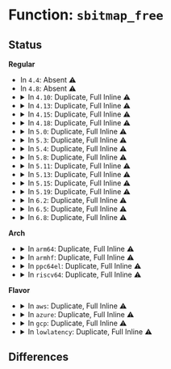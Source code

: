 # Function: <code>sbitmap_free</code>

## Status
<b>Regular</b>
<ul>
<li>
In <code>4.4</code>: Absent ⚠️
</li>
<li>
In <code>4.8</code>: Absent ⚠️
</li>
<li>
<details>
<summary>In <code>4.10</code>: Duplicate, Full Inline ⚠️</summary>

**Collision:** Static Duplication

**Inline:** Full

**Transformation:** False

**Instances:**

```
In block/blk-mq.c (ffffffff81422a2d)
Location: include/linux/sbitmap.h:150
Inline: True
Inline callers:
  - block/blk-mq.c:blk_mq_realloc_hw_ctxs
```
```
In block/blk-mq-tag.c (ffffffff8142627f)
Location: include/linux/sbitmap.h:150
Inline: True
Inline callers:
  - block/blk-mq-tag.c:blk_mq_free_tags
  - block/blk-mq-tag.c:blk_mq_free_tags
  - block/blk-mq-tag.c:blk_mq_init_tags
```
```
In lib/sbitmap.c (ffffffff814826d9)
Location: include/linux/sbitmap.h:150
Inline: True
```
</details>
</li>
<li>
<details>
<summary>In <code>4.13</code>: Duplicate, Full Inline ⚠️</summary>

**Collision:** Static Duplication

**Inline:** Full

**Transformation:** False

**Instances:**

```
In block/blk-mq.c (ffffffff81432554)
Location: include/linux/sbitmap.h:150
Inline: True
Inline callers:
  - block/blk-mq.c:blk_mq_realloc_hw_ctxs
  - block/blk-mq.c:blk_mq_exit_hctx
```
```
In block/blk-mq-tag.c (ffffffff81433fcf)
Location: include/linux/sbitmap.h:150
Inline: True
Inline callers:
  - block/blk-mq-tag.c:blk_mq_free_tags
  - block/blk-mq-tag.c:blk_mq_free_tags
  - block/blk-mq-tag.c:blk_mq_init_tags
```
```
In lib/sbitmap.c (ffffffff8148be3f)
Location: include/linux/sbitmap.h:150
Inline: True
```
</details>
</li>
<li>
<details>
<summary>In <code>4.15</code>: Duplicate, Full Inline ⚠️</summary>

**Collision:** Static Duplication

**Inline:** Full

**Transformation:** False

**Instances:**

```
In block/blk-mq.c (ffffffff8145e0d7)
Location: include/linux/sbitmap.h:150
Inline: True
Inline callers:
  - block/blk-mq.c:blk_mq_realloc_hw_ctxs
  - block/blk-mq.c:blk_mq_exit_hctx
```
```
In block/blk-mq-tag.c (ffffffff8145fcff)
Location: include/linux/sbitmap.h:150
Inline: True
Inline callers:
  - block/blk-mq-tag.c:blk_mq_free_tags
  - block/blk-mq-tag.c:blk_mq_free_tags
  - block/blk-mq-tag.c:blk_mq_init_tags
```
```
In lib/sbitmap.c (ffffffff814c7f2b)
Location: include/linux/sbitmap.h:150
Inline: True
```
</details>
</li>
<li>
<details>
<summary>In <code>4.18</code>: Duplicate, Full Inline ⚠️</summary>

**Collision:** Static Duplication

**Inline:** Full

**Transformation:** False

**Instances:**

```
In block/blk-mq.c (ffffffff814919f3)
Location: include/linux/sbitmap.h:156
Inline: True
Inline callers:
  - block/blk-mq.c:blk_mq_realloc_hw_ctxs
  - block/blk-mq.c:blk_mq_exit_hctx
```
```
In block/blk-mq-tag.c (ffffffff814935df)
Location: include/linux/sbitmap.h:156
Inline: True
Inline callers:
  - block/blk-mq-tag.c:blk_mq_free_tags
  - block/blk-mq-tag.c:blk_mq_free_tags
  - block/blk-mq-tag.c:blk_mq_init_tags
```
```
In lib/sbitmap.c (ffffffff814f8cd1)
Location: include/linux/sbitmap.h:156
Inline: True
```
</details>
</li>
<li>
<details>
<summary>In <code>5.0</code>: Duplicate, Full Inline ⚠️</summary>

**Collision:** Static Duplication

**Inline:** Full

**Transformation:** False

**Instances:**

```
In block/blk-mq.c (ffffffff814ab445)
Location: include/linux/sbitmap.h:173
Inline: True
Inline callers:
  - block/blk-mq.c:blk_mq_realloc_hw_ctxs
```
```
In block/blk-mq-tag.c (ffffffff814ad60f)
Location: include/linux/sbitmap.h:173
Inline: True
Inline callers:
  - block/blk-mq-tag.c:blk_mq_free_tags
  - block/blk-mq-tag.c:blk_mq_free_tags
  - block/blk-mq-tag.c:blk_mq_init_tags
```
```
In lib/sbitmap.c (ffffffff8150d12f)
Location: include/linux/sbitmap.h:173
Inline: True
```
</details>
</li>
<li>
<details>
<summary>In <code>5.3</code>: Duplicate, Full Inline ⚠️</summary>

**Collision:** Static Duplication

**Inline:** Full

**Transformation:** False

**Instances:**

```
In block/blk-mq.c (ffffffff814d967d)
Location: include/linux/sbitmap.h:162
Inline: True
Inline callers:
  - block/blk-mq.c:blk_mq_realloc_hw_ctxs
```
```
In block/blk-mq-tag.c (ffffffff814db891)
Location: include/linux/sbitmap.h:162
Inline: True
Inline callers:
  - block/blk-mq-tag.c:blk_mq_free_tags
  - block/blk-mq-tag.c:blk_mq_free_tags
  - block/blk-mq-tag.c:blk_mq_init_tags
```
```
In block/blk-mq-sysfs.c (ffffffff814dc377)
Location: include/linux/sbitmap.h:162
Inline: True
Inline callers:
  - block/blk-mq-sysfs.c:blk_mq_hw_sysfs_release
```
```
In lib/sbitmap.c (ffffffff8153b825)
Location: include/linux/sbitmap.h:162
Inline: True
```
</details>
</li>
<li>
<details>
<summary>In <code>5.4</code>: Duplicate, Full Inline ⚠️</summary>

**Collision:** Static Duplication

**Inline:** Full

**Transformation:** False

**Instances:**

```
In block/blk-mq.c (ffffffff814f2a3d)
Location: include/linux/sbitmap.h:162
Inline: True
Inline callers:
  - block/blk-mq.c:blk_mq_realloc_hw_ctxs
```
```
In block/blk-mq-tag.c (ffffffff814f4cc1)
Location: include/linux/sbitmap.h:162
Inline: True
Inline callers:
  - block/blk-mq-tag.c:blk_mq_free_tags
  - block/blk-mq-tag.c:blk_mq_free_tags
  - block/blk-mq-tag.c:blk_mq_init_tags
```
```
In block/blk-mq-sysfs.c (ffffffff814f57e7)
Location: include/linux/sbitmap.h:162
Inline: True
Inline callers:
  - block/blk-mq-sysfs.c:blk_mq_hw_sysfs_release
```
```
In lib/sbitmap.c (ffffffff8155c635)
Location: include/linux/sbitmap.h:162
Inline: True
```
</details>
</li>
<li>
<details>
<summary>In <code>5.8</code>: Duplicate, Full Inline ⚠️</summary>

**Collision:** Static Duplication

**Inline:** Full

**Transformation:** False

**Instances:**

```
In block/blk-mq.c (ffffffff81551825)
Location: include/linux/sbitmap.h:162
Inline: True
Inline callers:
  - block/blk-mq.c:blk_mq_alloc_hctx
```
```
In block/blk-mq-tag.c (ffffffff81555691)
Location: include/linux/sbitmap.h:162
Inline: True
Inline callers:
  - block/blk-mq-tag.c:blk_mq_free_tags
  - block/blk-mq-tag.c:blk_mq_free_tags
  - block/blk-mq-tag.c:blk_mq_init_tags
```
```
In block/blk-mq-sysfs.c (ffffffff815561b7)
Location: include/linux/sbitmap.h:162
Inline: True
Inline callers:
  - block/blk-mq-sysfs.c:blk_mq_hw_sysfs_release
```
```
In lib/sbitmap.c (ffffffff815e5ef2)
Location: include/linux/sbitmap.h:162
Inline: True
```
</details>
</li>
<li>
<details>
<summary>In <code>5.11</code>: Duplicate, Full Inline ⚠️</summary>

**Collision:** Static Duplication

**Inline:** Full

**Transformation:** False

**Instances:**

```
In block/blk-mq.c (ffffffff8156d971)
Location: include/linux/sbitmap.h:157
Inline: True
Inline callers:
  - block/blk-mq.c:blk_mq_alloc_hctx
```
```
In block/blk-mq-tag.c (ffffffff81571ee7)
Location: include/linux/sbitmap.h:157
Inline: True
Inline callers:
  - block/blk-mq-tag.c:blk_mq_free_tags
  - block/blk-mq-tag.c:blk_mq_free_tags
  - block/blk-mq-tag.c:blk_mq_init_tags
  - block/blk-mq-tag.c:blk_mq_exit_shared_sbitmap
  - block/blk-mq-tag.c:blk_mq_exit_shared_sbitmap
  - block/blk-mq-tag.c:blk_mq_init_shared_sbitmap
```
```
In block/blk-mq-sysfs.c (ffffffff815729fb)
Location: include/linux/sbitmap.h:157
Inline: True
Inline callers:
  - block/blk-mq-sysfs.c:blk_mq_hw_sysfs_release
```
```
In lib/sbitmap.c (ffffffff8160a2a2)
Location: include/linux/sbitmap.h:157
Inline: True
```
</details>
</li>
<li>
<details>
<summary>In <code>5.13</code>: Duplicate, Full Inline ⚠️</summary>

**Collision:** Static Duplication

**Inline:** Full

**Transformation:** False

**Instances:**

```
In block/blk-mq.c (ffffffff8157495f)
Location: include/linux/sbitmap.h:162
Inline: True
Inline callers:
  - block/blk-mq.c:blk_mq_alloc_hctx
```
```
In block/blk-mq-tag.c (ffffffff81579efe)
Location: include/linux/sbitmap.h:162
Inline: True
Inline callers:
  - block/blk-mq-tag.c:blk_mq_free_tags
  - block/blk-mq-tag.c:blk_mq_free_tags
  - block/blk-mq-tag.c:blk_mq_init_tags
  - block/blk-mq-tag.c:blk_mq_exit_shared_sbitmap
  - block/blk-mq-tag.c:blk_mq_exit_shared_sbitmap
  - block/blk-mq-tag.c:blk_mq_init_shared_sbitmap
```
```
In block/blk-mq-sysfs.c (ffffffff8157aa1b)
Location: include/linux/sbitmap.h:162
Inline: True
Inline callers:
  - block/blk-mq-sysfs.c:blk_mq_hw_sysfs_release
```
```
In lib/sbitmap.c (ffffffff815ed545)
Location: include/linux/sbitmap.h:162
Inline: True
Inline callers:
  - lib/sbitmap.c:sbitmap_queue_init_node
```
```
In drivers/scsi/scsi_sysfs.c (ffffffff8182fc3e)
Location: include/linux/sbitmap.h:162
Inline: True
Inline callers:
  - drivers/scsi/scsi_sysfs.c:scsi_device_dev_release_usercontext
```
</details>
</li>
<li>
<details>
<summary>In <code>5.15</code>: Duplicate, Full Inline ⚠️</summary>

**Collision:** Static Duplication

**Inline:** Full

**Transformation:** False

**Instances:**

```
In block/blk-mq.c (ffffffff815d8e7f)
Location: include/linux/sbitmap.h:162
Inline: True
Inline callers:
  - block/blk-mq.c:blk_mq_alloc_hctx
```
```
In block/blk-mq-tag.c (ffffffff815df21e)
Location: include/linux/sbitmap.h:162
Inline: True
Inline callers:
  - block/blk-mq-tag.c:blk_mq_free_tags
  - block/blk-mq-tag.c:blk_mq_free_tags
  - block/blk-mq-tag.c:blk_mq_exit_shared_sbitmap
  - block/blk-mq-tag.c:blk_mq_exit_shared_sbitmap
  - block/blk-mq-tag.c:blk_mq_init_bitmaps
```
```
In block/blk-mq-sysfs.c (ffffffff815dfcfb)
Location: include/linux/sbitmap.h:162
Inline: True
Inline callers:
  - block/blk-mq-sysfs.c:blk_mq_hw_sysfs_release
```
```
In block/blk-mq-sched.c (ffffffff815e118d)
Location: include/linux/sbitmap.h:162
Inline: True
Inline callers:
  - block/blk-mq-sched.c:blk_mq_exit_sched
  - block/blk-mq-sched.c:blk_mq_exit_sched
  - block/blk-mq-sched.c:blk_mq_init_sched
  - block/blk-mq-sched.c:blk_mq_init_sched
```
```
In lib/sbitmap.c (ffffffff8165a38d)
Location: include/linux/sbitmap.h:162
Inline: True
Inline callers:
  - lib/sbitmap.c:sbitmap_queue_init_node
```
```
In drivers/scsi/scsi_sysfs.c (ffffffff818bbb61)
Location: include/linux/sbitmap.h:162
Inline: True
Inline callers:
  - drivers/scsi/scsi_sysfs.c:scsi_device_dev_release_usercontext
```
</details>
</li>
<li>
<details>
<summary>In <code>5.19</code>: Duplicate, Full Inline ⚠️</summary>

**Collision:** Static Duplication

**Inline:** Full

**Transformation:** False

**Instances:**

```
In block/blk-mq.c (ffffffff816868e0)
Location: include/linux/sbitmap.h:174
Inline: True
Inline callers:
  - block/blk-mq.c:blk_mq_alloc_hctx
```
```
In block/blk-mq-tag.c (ffffffff8168d876)
Location: include/linux/sbitmap.h:174
Inline: True
Inline callers:
  - block/blk-mq-tag.c:blk_mq_free_tags
  - block/blk-mq-tag.c:blk_mq_free_tags
  - block/blk-mq-tag.c:blk_mq_init_bitmaps
```
```
In block/blk-mq-sysfs.c (ffffffff8168e549)
Location: include/linux/sbitmap.h:174
Inline: True
Inline callers:
  - block/blk-mq-sysfs.c:blk_mq_hw_sysfs_release
```
```
In lib/sbitmap.c (ffffffff81772b93)
Location: include/linux/sbitmap.h:174
Inline: True
Inline callers:
  - lib/sbitmap.c:sbitmap_queue_init_node
```
```
In drivers/scsi/scsi_scan.c (ffffffff81a03e88)
Location: include/linux/sbitmap.h:174
Inline: True
Inline callers:
  - drivers/scsi/scsi_scan.c:scsi_realloc_sdev_budget_map
```
```
In drivers/scsi/scsi_sysfs.c (ffffffff81a07871)
Location: include/linux/sbitmap.h:174
Inline: True
Inline callers:
  - drivers/scsi/scsi_sysfs.c:scsi_device_dev_release_usercontext
```
</details>
</li>
<li>
<details>
<summary>In <code>6.2</code>: Duplicate, Full Inline ⚠️</summary>

**Collision:** Static Duplication

**Inline:** Full

**Transformation:** False

**Instances:**

```
In block/blk-mq.c (ffffffff817451a0)
Location: include/linux/sbitmap.h:180
Inline: True
Inline callers:
  - block/blk-mq.c:blk_mq_alloc_hctx
```
```
In block/blk-mq-tag.c (ffffffff8174c0a6)
Location: include/linux/sbitmap.h:180
Inline: True
Inline callers:
  - block/blk-mq-tag.c:blk_mq_free_tags
  - block/blk-mq-tag.c:blk_mq_free_tags
  - block/blk-mq-tag.c:blk_mq_init_bitmaps
```
```
In block/blk-mq-sysfs.c (ffffffff8174cf19)
Location: include/linux/sbitmap.h:180
Inline: True
Inline callers:
  - block/blk-mq-sysfs.c:blk_mq_hw_sysfs_release
```
```
In lib/sbitmap.c (ffffffff818a3d3e)
Location: include/linux/sbitmap.h:180
Inline: True
Inline callers:
  - lib/sbitmap.c:sbitmap_queue_init_node
```
```
In drivers/scsi/scsi_scan.c (ffffffff81b82a68)
Location: include/linux/sbitmap.h:180
Inline: True
Inline callers:
  - drivers/scsi/scsi_scan.c:scsi_realloc_sdev_budget_map
```
```
In drivers/scsi/scsi_sysfs.c (ffffffff81b8699a)
Location: include/linux/sbitmap.h:180
Inline: True
Inline callers:
  - drivers/scsi/scsi_sysfs.c:scsi_device_dev_release
```
</details>
</li>
<li>
<details>
<summary>In <code>6.5</code>: Duplicate, Full Inline ⚠️</summary>

**Collision:** Static Duplication

**Inline:** Full

**Transformation:** False

**Instances:**

```
In block/blk-mq.c (ffffffff81781110)
Location: include/linux/sbitmap.h:180
Inline: True
Inline callers:
  - block/blk-mq.c:blk_mq_alloc_hctx
```
```
In block/blk-mq-tag.c (ffffffff817887c6)
Location: include/linux/sbitmap.h:180
Inline: True
Inline callers:
  - block/blk-mq-tag.c:blk_mq_free_tags
  - block/blk-mq-tag.c:blk_mq_free_tags
  - block/blk-mq-tag.c:blk_mq_init_bitmaps
```
```
In block/blk-mq-sysfs.c (ffffffff81789539)
Location: include/linux/sbitmap.h:180
Inline: True
Inline callers:
  - block/blk-mq-sysfs.c:blk_mq_hw_sysfs_release
```
```
In lib/sbitmap.c (ffffffff818e621e)
Location: include/linux/sbitmap.h:180
Inline: True
Inline callers:
  - lib/sbitmap.c:sbitmap_queue_init_node
```
```
In drivers/scsi/scsi_scan.c (ffffffff81bd6761)
Location: include/linux/sbitmap.h:180
Inline: True
Inline callers:
  - drivers/scsi/scsi_scan.c:scsi_realloc_sdev_budget_map
```
```
In drivers/scsi/scsi_sysfs.c (ffffffff81bda76a)
Location: include/linux/sbitmap.h:180
Inline: True
Inline callers:
  - drivers/scsi/scsi_sysfs.c:scsi_device_dev_release
```
</details>
</li>
<li>
<details>
<summary>In <code>6.8</code>: Duplicate, Full Inline ⚠️</summary>

**Collision:** Static Duplication

**Inline:** Full

**Transformation:** False

**Instances:**

```
In block/blk-mq.c (ffffffff817c3972)
Location: include/linux/sbitmap.h:180
Inline: True
Inline callers:
  - block/blk-mq.c:blk_mq_alloc_hctx
```
```
In block/blk-mq-tag.c (ffffffff817caec6)
Location: include/linux/sbitmap.h:180
Inline: True
Inline callers:
  - block/blk-mq-tag.c:blk_mq_free_tags
  - block/blk-mq-tag.c:blk_mq_free_tags
  - block/blk-mq-tag.c:blk_mq_init_bitmaps
```
```
In block/blk-mq-sysfs.c (ffffffff817cbcd9)
Location: include/linux/sbitmap.h:180
Inline: True
Inline callers:
  - block/blk-mq-sysfs.c:blk_mq_hw_sysfs_release
```
```
In lib/sbitmap.c (ffffffff8192d23e)
Location: include/linux/sbitmap.h:180
Inline: True
Inline callers:
  - lib/sbitmap.c:sbitmap_queue_init_node
```
```
In drivers/scsi/scsi_scan.c (ffffffff81c2b3b1)
Location: include/linux/sbitmap.h:180
Inline: True
Inline callers:
  - drivers/scsi/scsi_scan.c:scsi_realloc_sdev_budget_map
```
```
In drivers/scsi/scsi_sysfs.c (ffffffff81c2f49a)
Location: include/linux/sbitmap.h:180
Inline: True
Inline callers:
  - drivers/scsi/scsi_sysfs.c:scsi_device_dev_release
```
</details>
</li>
</ul>
<b>Arch</b>
<ul>
<li>
<details>
<summary>In <code>arm64</code>: Duplicate, Full Inline ⚠️</summary>

**Collision:** Static Duplication

**Inline:** Full

**Transformation:** False

**Instances:**

```
In block/blk-mq.c (ffff8000105f2274)
Location: include/linux/sbitmap.h:162
Inline: True
Inline callers:
  - block/blk-mq.c:blk_mq_realloc_hw_ctxs
```
```
In block/blk-mq-tag.c (ffff8000105f4b34)
Location: include/linux/sbitmap.h:162
Inline: True
Inline callers:
  - block/blk-mq-tag.c:blk_mq_free_tags
  - block/blk-mq-tag.c:blk_mq_free_tags
  - block/blk-mq-tag.c:blk_mq_init_tags
```
```
In block/blk-mq-sysfs.c (ffff8000105f5a64)
Location: include/linux/sbitmap.h:162
Inline: True
Inline callers:
  - block/blk-mq-sysfs.c:blk_mq_hw_sysfs_release
```
```
In lib/sbitmap.c (ffff8000106695d4)
Location: include/linux/sbitmap.h:162
Inline: True
```
</details>
</li>
<li>
<details>
<summary>In <code>armhf</code>: Duplicate, Full Inline ⚠️</summary>

**Collision:** Static Duplication

**Inline:** Full

**Transformation:** False

**Instances:**

```
In block/blk-mq.c (c079e378)
Location: include/linux/sbitmap.h:162
Inline: True
Inline callers:
  - block/blk-mq.c:blk_mq_realloc_hw_ctxs
```
```
In block/blk-mq-tag.c (c07a0780)
Location: include/linux/sbitmap.h:162
Inline: True
Inline callers:
  - block/blk-mq-tag.c:blk_mq_free_tags
  - block/blk-mq-tag.c:blk_mq_free_tags
  - block/blk-mq-tag.c:blk_mq_init_tags
```
```
In block/blk-mq-sysfs.c (c07a1404)
Location: include/linux/sbitmap.h:162
Inline: True
Inline callers:
  - block/blk-mq-sysfs.c:blk_mq_hw_sysfs_release
```
```
In lib/sbitmap.c (c08122a8)
Location: include/linux/sbitmap.h:162
Inline: True
```
</details>
</li>
<li>
<details>
<summary>In <code>ppc64el</code>: Duplicate, Full Inline ⚠️</summary>

**Collision:** Static Duplication

**Inline:** Full

**Transformation:** False

**Instances:**

```
In block/blk-mq.c (c0000000007893fc)
Location: include/linux/sbitmap.h:162
Inline: True
Inline callers:
  - block/blk-mq.c:blk_mq_realloc_hw_ctxs
```
```
In block/blk-mq-tag.c (c00000000078c574)
Location: include/linux/sbitmap.h:162
Inline: True
Inline callers:
  - block/blk-mq-tag.c:blk_mq_free_tags
  - block/blk-mq-tag.c:blk_mq_free_tags
  - block/blk-mq-tag.c:blk_mq_init_tags
```
```
In block/blk-mq-sysfs.c (c00000000078d820)
Location: include/linux/sbitmap.h:162
Inline: True
Inline callers:
  - block/blk-mq-sysfs.c:blk_mq_hw_sysfs_release
```
```
In lib/sbitmap.c (c00000000081fae0)
Location: include/linux/sbitmap.h:162
Inline: True
```
</details>
</li>
<li>
<details>
<summary>In <code>riscv64</code>: Duplicate, Full Inline ⚠️</summary>

**Collision:** Static Duplication

**Inline:** Full

**Transformation:** False

**Instances:**

```
In block/blk-mq.c (ffffffe000430b8a)
Location: include/linux/sbitmap.h:162
Inline: True
Inline callers:
  - block/blk-mq.c:blk_mq_realloc_hw_ctxs
```
```
In block/blk-mq-tag.c (ffffffe000432a0a)
Location: include/linux/sbitmap.h:162
Inline: True
Inline callers:
  - block/blk-mq-tag.c:blk_mq_free_tags
  - block/blk-mq-tag.c:blk_mq_free_tags
  - block/blk-mq-tag.c:blk_mq_init_tags
```
```
In block/blk-mq-sysfs.c (ffffffe000433658)
Location: include/linux/sbitmap.h:162
Inline: True
Inline callers:
  - block/blk-mq-sysfs.c:blk_mq_hw_sysfs_release
```
```
In lib/sbitmap.c (ffffffe000494982)
Location: include/linux/sbitmap.h:162
Inline: True
```
</details>
</li>
</ul>
<b>Flavor</b>
<ul>
<li>
<details>
<summary>In <code>aws</code>: Duplicate, Full Inline ⚠️</summary>

**Collision:** Static Duplication

**Inline:** Full

**Transformation:** False

**Instances:**

```
In block/blk-mq.c (ffffffff814eb01d)
Location: include/linux/sbitmap.h:162
Inline: True
Inline callers:
  - block/blk-mq.c:blk_mq_realloc_hw_ctxs
```
```
In block/blk-mq-tag.c (ffffffff814ed2a1)
Location: include/linux/sbitmap.h:162
Inline: True
Inline callers:
  - block/blk-mq-tag.c:blk_mq_free_tags
  - block/blk-mq-tag.c:blk_mq_free_tags
  - block/blk-mq-tag.c:blk_mq_init_tags
```
```
In block/blk-mq-sysfs.c (ffffffff814eddc7)
Location: include/linux/sbitmap.h:162
Inline: True
Inline callers:
  - block/blk-mq-sysfs.c:blk_mq_hw_sysfs_release
```
```
In lib/sbitmap.c (ffffffff81554c25)
Location: include/linux/sbitmap.h:162
Inline: True
```
</details>
</li>
<li>
<details>
<summary>In <code>azure</code>: Duplicate, Full Inline ⚠️</summary>

**Collision:** Static Duplication

**Inline:** Full

**Transformation:** False

**Instances:**

```
In block/blk-mq.c (ffffffff814db56d)
Location: include/linux/sbitmap.h:162
Inline: True
Inline callers:
  - block/blk-mq.c:blk_mq_realloc_hw_ctxs
```
```
In block/blk-mq-tag.c (ffffffff814dd7f1)
Location: include/linux/sbitmap.h:162
Inline: True
Inline callers:
  - block/blk-mq-tag.c:blk_mq_free_tags
  - block/blk-mq-tag.c:blk_mq_free_tags
  - block/blk-mq-tag.c:blk_mq_init_tags
```
```
In block/blk-mq-sysfs.c (ffffffff814de317)
Location: include/linux/sbitmap.h:162
Inline: True
Inline callers:
  - block/blk-mq-sysfs.c:blk_mq_hw_sysfs_release
```
```
In lib/sbitmap.c (ffffffff81544ea5)
Location: include/linux/sbitmap.h:162
Inline: True
```
</details>
</li>
<li>
<details>
<summary>In <code>gcp</code>: Duplicate, Full Inline ⚠️</summary>

**Collision:** Static Duplication

**Inline:** Full

**Transformation:** False

**Instances:**

```
In block/blk-mq.c (ffffffff814e70ad)
Location: include/linux/sbitmap.h:162
Inline: True
Inline callers:
  - block/blk-mq.c:blk_mq_realloc_hw_ctxs
```
```
In block/blk-mq-tag.c (ffffffff814e9331)
Location: include/linux/sbitmap.h:162
Inline: True
Inline callers:
  - block/blk-mq-tag.c:blk_mq_free_tags
  - block/blk-mq-tag.c:blk_mq_free_tags
  - block/blk-mq-tag.c:blk_mq_init_tags
```
```
In block/blk-mq-sysfs.c (ffffffff814e9e57)
Location: include/linux/sbitmap.h:162
Inline: True
Inline callers:
  - block/blk-mq-sysfs.c:blk_mq_hw_sysfs_release
```
```
In lib/sbitmap.c (ffffffff81550965)
Location: include/linux/sbitmap.h:162
Inline: True
```
</details>
</li>
<li>
<details>
<summary>In <code>lowlatency</code>: Duplicate, Full Inline ⚠️</summary>

**Collision:** Static Duplication

**Inline:** Full

**Transformation:** False

**Instances:**

```
In block/blk-mq.c (ffffffff8150004f)
Location: include/linux/sbitmap.h:162
Inline: True
Inline callers:
  - block/blk-mq.c:blk_mq_realloc_hw_ctxs
```
```
In block/blk-mq-tag.c (ffffffff815022f1)
Location: include/linux/sbitmap.h:162
Inline: True
Inline callers:
  - block/blk-mq-tag.c:blk_mq_free_tags
  - block/blk-mq-tag.c:blk_mq_free_tags
  - block/blk-mq-tag.c:blk_mq_init_tags
```
```
In block/blk-mq-sysfs.c (ffffffff81502e27)
Location: include/linux/sbitmap.h:162
Inline: True
Inline callers:
  - block/blk-mq-sysfs.c:blk_mq_hw_sysfs_release
```
```
In lib/sbitmap.c (ffffffff8156a7a5)
Location: include/linux/sbitmap.h:162
Inline: True
```
</details>
</li>
</ul>

## Differences
